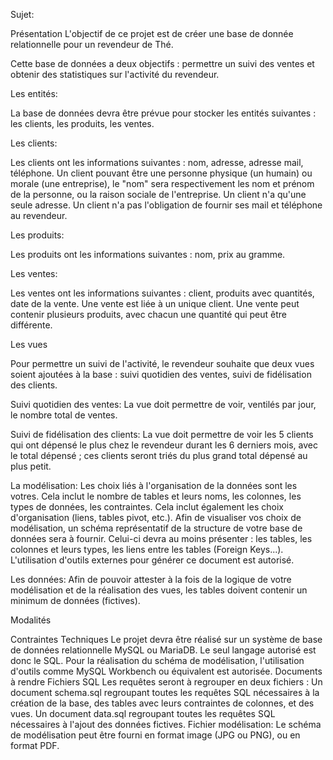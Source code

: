 Sujet:

Présentation
L'objectif de ce projet est de créer une base de donnée relationnelle pour un revendeur de Thé.

Cette base de données a deux objectifs : 
permettre un suivi des ventes et obtenir des statistiques sur l'activité du revendeur.

Les entités: 

La base de données devra être prévue pour stocker les entités suivantes : 
les clients, les produits, les ventes.

Les clients: 

Les clients ont les informations suivantes : nom, adresse, adresse mail, téléphone.
Un client pouvant être une personne physique (un humain) ou morale (une entreprise), le "nom" sera respectivement les nom et prénom de la personne, ou la raison sociale de l'entreprise.
Un client n'a qu'une seule adresse.
Un client n'a pas l'obligation de fournir ses mail et téléphone au revendeur.

Les produits:

Les produits ont les informations suivantes : nom, prix au gramme.

Les ventes:

Les ventes ont les informations suivantes : client, produits avec quantités, date de la vente.
Une vente est liée à un unique client.
Une vente peut contenir plusieurs produits, avec chacun une quantité qui peut être différente.

Les vues

Pour permettre un suivi de l'activité, le revendeur souhaite que deux vues soient ajoutées à la base : suivi quotidien des ventes, suivi de fidélisation des clients.

Suivi quotidien des ventes:
La vue doit permettre de voir, ventilés par jour, le nombre total de ventes.

Suivi de fidélisation des clients:
La vue doit permettre de voir les 5 clients qui ont dépensé le plus chez le revendeur durant les 6 derniers mois, avec le total dépensé ; ces clients seront triés du plus grand total dépensé au plus petit.

La modélisation:
Les choix liés à l'organisation de la données sont les votres. Cela inclut le nombre de tables et leurs noms, les colonnes, les types de données, les contraintes. Cela inclut également les choix d'organisation (liens, tables pivot, etc.).
Afin de visualiser vos choix de modélisation, un schéma représentatif de la structure de votre base de données sera à fournir. Celui-ci devra au moins présenter : les tables, les colonnes et leurs types, les liens entre les tables (Foreign Keys...). L'utilisation d'outils externes pour générer ce document est autorisé.

Les données:
Afin de pouvoir attester à la fois de la logique de votre modélisation et de la réalisation des vues, les tables doivent contenir un minimum de données (fictives).

Modalités

Contraintes Techniques
Le projet devra être réalisé sur un système de base de données relationnelle MySQL ou MariaDB.
Le seul langage autorisé est donc le SQL.
Pour la réalisation du schéma de modélisation, l'utilisation d'outils comme MySQL
Workbench ou équivalent est autorisée.
Documents à rendre
Fichiers SQL
Les requêtes seront à regrouper en deux fichiers :
Un document schema.sql regroupant toutes les requêtes SQL nécessaires à la création de la base, des tables avec leurs contraintes de colonnes, et des vues.
Un document data.sql regroupant toutes les requêtes SQL nécessaires à l'ajout des données fictives.
Fichier modélisation:
Le schéma de modélisation peut être fourni en format image (JPG ou PNG), ou en format PDF.
 
